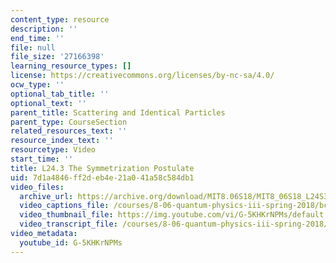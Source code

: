 ```yaml
---
content_type: resource
description: ''
end_time: ''
file: null
file_size: '27166398'
learning_resource_types: []
license: https://creativecommons.org/licenses/by-nc-sa/4.0/
ocw_type: ''
optional_tab_title: ''
optional_text: ''
parent_title: Scattering and Identical Particles
parent_type: CourseSection
related_resources_text: ''
resource_index_text: ''
resourcetype: Video
start_time: ''
title: L24.3 The Symmetrization Postulate
uid: 7d1a4846-ff2d-eb4e-21a0-41a58c584db1
video_files:
  archive_url: https://archive.org/download/MIT8.06S18/MIT8_06S18_L24S3_300k.mp4
  video_captions_file: /courses/8-06-quantum-physics-iii-spring-2018/bcf589893c6a519696f5c344cae17a4f_G-5KHKrNPMs.vtt
  video_thumbnail_file: https://img.youtube.com/vi/G-5KHKrNPMs/default.jpg
  video_transcript_file: /courses/8-06-quantum-physics-iii-spring-2018/4e795b996612005db1f61f92fbef8c16_G-5KHKrNPMs.pdf
video_metadata:
  youtube_id: G-5KHKrNPMs
---
```

